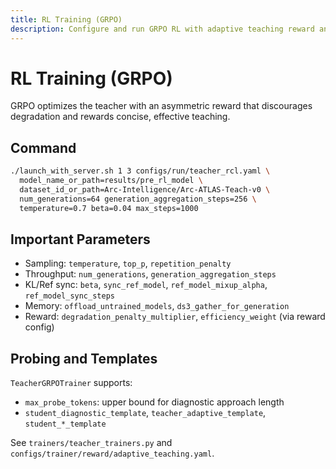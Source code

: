 ```yaml
---
title: RL Training (GRPO)
description: Configure and run GRPO RL with adaptive teaching reward and optional vLLM.
---
```


# RL Training (GRPO)

GRPO optimizes the teacher with an asymmetric reward that discourages degradation and rewards concise, effective teaching.

## Command

```bash
./launch_with_server.sh 1 3 configs/run/teacher_rcl.yaml \
  model_name_or_path=results/pre_rl_model \
  dataset_id_or_path=Arc-Intelligence/Arc-ATLAS-Teach-v0 \
  num_generations=64 generation_aggregation_steps=256 \
  temperature=0.7 beta=0.04 max_steps=1000
```

## Important Parameters

- Sampling: `temperature`, `top_p`, `repetition_penalty`
- Throughput: `num_generations`, `generation_aggregation_steps`
- KL/Ref sync: `beta`, `sync_ref_model`, `ref_model_mixup_alpha`, `ref_model_sync_steps`
- Memory: `offload_untrained_models`, `ds3_gather_for_generation`
- Reward: `degradation_penalty_multiplier`, `efficiency_weight` (via reward config)

## Probing and Templates

`TeacherGRPOTrainer` supports:

- `max_probe_tokens`: upper bound for diagnostic approach length
- `student_diagnostic_template`, `teacher_adaptive_template`, `student_*_template`

See `trainers/teacher_trainers.py` and `configs/trainer/reward/adaptive_teaching.yaml`.

